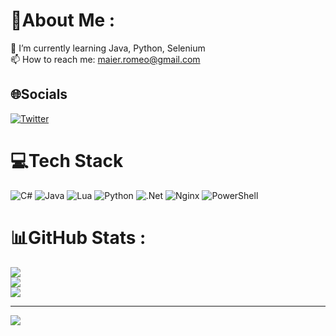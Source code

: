 # 💫About Me :
🌱 I’m currently learning Java, Python, Selenium\
📫 How to reach me: <maier.romeo@gmail.com>

## 🌐Socials
[![Twitter](https://img.shields.io/badge/Twitter-%231DA1F2.svg?logo=Twitter&logoColor=white)](https://twitter.com/0x526f6d656f) 

# 💻Tech Stack
![C#](https://img.shields.io/badge/c%23-%23239120.svg?style=for-the-badge&logo=c-sharp&logoColor=white) ![Java](https://img.shields.io/badge/java-%23ED8B00.svg?style=for-the-badge&logo=java&logoColor=white) ![Lua](https://img.shields.io/badge/lua-%232C2D72.svg?style=for-the-badge&logo=lua&logoColor=white) ![Python](https://img.shields.io/badge/python-3670A0?style=for-the-badge&logo=python&logoColor=ffdd54) ![.Net](https://img.shields.io/badge/.NET-5C2D91?style=for-the-badge&logo=.net&logoColor=white) ![Nginx](https://img.shields.io/badge/nginx-%23009639.svg?style=for-the-badge&logo=nginx&logoColor=white) ![PowerShell](https://img.shields.io/badge/powershell-000000?style=for-the-badge&logo=powershell&logoColor=ADD8E6)
# 📊GitHub Stats :
![](https://github-readme-stats.vercel.app/api?username=0x526f6d656f&theme=tokyonight&hide_border=true&include_all_commits=false&count_private=true)<br/>
![](https://github-readme-streak-stats.herokuapp.com/?user=0x526f6d656f&theme=tokyonight&hide_border=true)<br/>
![](https://github-readme-stats.vercel.app/api/top-langs/?username=0x526f6d656f&theme=tokyonight&hide_border=true&include_all_commits=false&count_private=true&layout=compact)

---
[![](https://visitcount.itsvg.in/api?id=0x526f6d656f&icon=5&color=6)](https://visitcount.itsvg.in)
